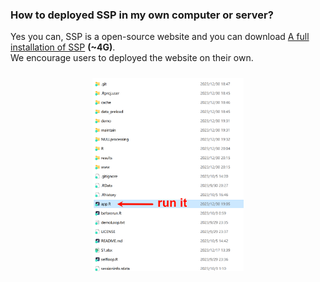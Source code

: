 ### How to deployed SSP in my own computer or server?  
Yes you can, SSP is a open-source website and you can download [A full installation of SSP](https://figshare.com/articles/software/SSP_source_codes_and_essential_data/26524741) **(~4G)**.  
We encourage users to deployed the website on their own.  
<div style="padding: 10px; text-align: center;">
<img src="imginfoQ10_1.png" width = "50%" height = "50%" />
</div>
